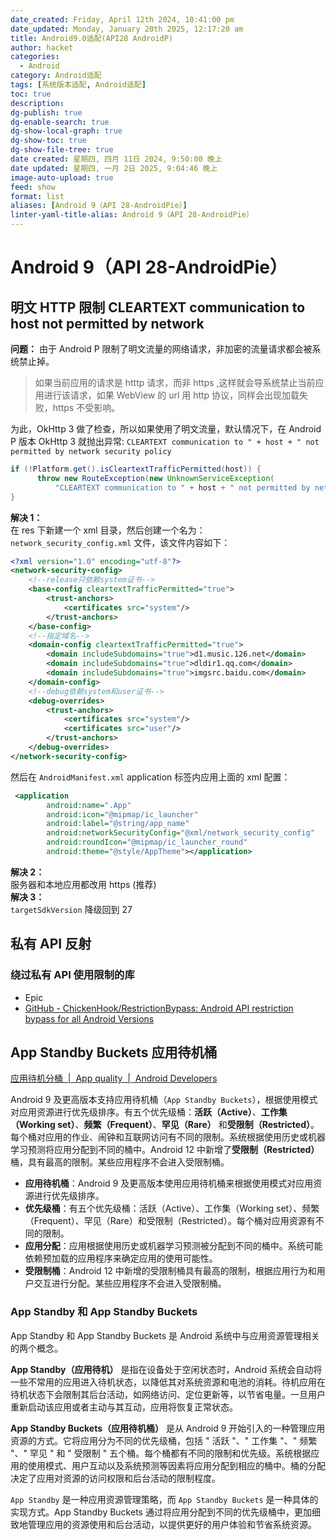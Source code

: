 ```yaml
---
date_created: Friday, April 12th 2024, 10:41:00 pm
date_updated: Monday, January 20th 2025, 12:17:20 am
title: Android9.0适配(API28 AndroidP)
author: hacket
categories:
  - Android
category: Android适配
tags: [系统版本适配, Android适配]
toc: true
description: 
dg-publish: true
dg-enable-search: true
dg-show-local-graph: true
dg-show-toc: true
dg-show-file-tree: true
date created: 星期四, 四月 11日 2024, 9:50:00 晚上
date updated: 星期四, 一月 2日 2025, 9:04:46 晚上
image-auto-upload: true
feed: show
format: list
aliases: [Android 9（API 28-AndroidPie）]
linter-yaml-title-alias: Android 9（API 28-AndroidPie）
---
```


# Android 9（API 28-AndroidPie）

## 明文 HTTP 限制 CLEARTEXT communication to host not permitted by network

**问题：** 由于 Android P 限制了明文流量的网络请求，非加密的流量请求都会被系统禁止掉。

> 如果当前应用的请求是 htttp 请求，而非 https ,这样就会导系统禁止当前应用进行该请求，如果 WebView 的 url 用 http 协议，同样会出现加载失败，https 不受影响。

为此，OkHttp 3 做了检查，所以如果使用了明文流量，默认情况下，在 Android P 版本 OkHttp 3 就抛出异常: `CLEARTEXT communication to " + host + " not permitted by network security policy`

```java
if (!Platform.get().isCleartextTrafficPermitted(host)) {
      throw new RouteException(new UnknownServiceException(
          "CLEARTEXT communication to " + host + " not permitted by network security policy"));
}
```

**解决 1：**<br>在 res 下新建一个 xml 目录，然后创建一个名为：`network_security_config.xml` 文件，该文件内容如下：

```xml
<?xml version="1.0" encoding="utf-8"?>
<network-security-config>
    <!--release只依赖system证书-->
    <base-config cleartextTrafficPermitted="true">
        <trust-anchors>
            <certificates src="system"/>
        </trust-anchors>
    </base-config>
    <!--指定域名-->
    <domain-config cleartextTrafficPermitted="true">
        <domain includeSubdomains="true">d1.music.126.net</domain>
        <domain includeSubdomains="true">dldir1.qq.com</domain>
        <domain includeSubdomains="true">imgsrc.baidu.com</domain>
    </domain-config>
    <!--debug依赖system和user证书-->
    <debug-overrides>
        <trust-anchors>
            <certificates src="system"/>
            <certificates src="user"/>
        </trust-anchors>
    </debug-overrides>
</network-security-config>
```

然后在 `AndroidManifest.xml` application 标签内应用上面的 xml 配置：

```xml
 <application
        android:name=".App"
        android:icon="@mipmap/ic_launcher"
        android:label="@string/app_name"
        android:networkSecurityConfig="@xml/network_security_config"
        android:roundIcon="@mipmap/ic_launcher_round"
        android:theme="@style/AppTheme"></application>
```

**解决 2：**<br>服务器和本地应用都改用 https (推荐)<br>**解决 3：**<br>`targetSdkVersion` 降级回到 27

## 私有 API 反射

### 绕过私有 API 使用限制的库

- Epic
- [GitHub - ChickenHook/RestrictionBypass: Android API restriction bypass for all Android Versions](https://github.com/ChickenHook/RestrictionBypass)

## App Standby Buckets 应用待机桶

[应用待机分桶  |  App quality  |  Android Developers](https://developer.android.com/topic/performance/appstandby)

Android 9 及更高版本支持应用待机桶（`App Standby Buckets`），根据使用模式对应用资源进行优先级排序。有五个优先级桶：**活跃（Active）**、**工作集（Working set）**、**频繁（Frequent）**、**罕见（Rare）** 和**受限制（Restricted）**。每个桶对应用的作业、闹钟和互联网访问有不同的限制。系统根据使用历史或机器学习预测将应用分配到不同的桶中。Android 12 中新增了**受限制（Restricted）** 桶，具有最高的限制。某些应用程序不会进入受限制桶。

- **应用待机桶**：Android 9 及更高版本使用应用待机桶来根据使用模式对应用资源进行优先级排序。
- **优先级桶**：有五个优先级桶：活跃（Active）、工作集（Working set）、频繁（Frequent）、罕见（Rare）和受限制（Restricted）。每个桶对应用资源有不同的限制。
- **应用分配**：应用根据使用历史或机器学习预测被分配到不同的桶中。系统可能依赖预加载的应用程序来确定应用的使用可能性。
- **受限制桶**：Android 12 中新增的受限制桶具有最高的限制，根据应用行为和用户交互进行分配。某些应用程序不会进入受限制桶。

### App Standby 和 App Standby Buckets

App Standby 和 App Standby Buckets 是 Android 系统中与应用资源管理相关的两个概念。

**App Standby（应用待机）** 是指在设备处于空闲状态时，Android 系统会自动将一些不常用的应用进入待机状态，以降低其对系统资源和电池的消耗。待机应用在待机状态下会限制其后台活动，如网络访问、定位更新等，以节省电量。一旦用户重新启动该应用或者主动与其互动，应用将恢复正常状态。

**App Standby Buckets（应用待机桶）** 是从 Android 9 开始引入的一种管理应用资源的方式。它将应用分为不同的优先级桶，包括 " 活跃 "、" 工作集 "、" 频繁 "、" 罕见 " 和 " 受限制 " 五个桶。每个桶都有不同的限制和优先级。系统根据应用的使用模式、用户互动以及系统预测等因素将应用分配到相应的桶中。桶的分配决定了应用对资源的访问权限和后台活动的限制程度。

`App Standby` 是一种应用资源管理策略，而 `App Standby Buckets` 是一种具体的实现方式。App Standby Buckets 通过将应用分配到不同的优先级桶中，更加细致地管理应用的资源使用和后台活动，以提供更好的用户体验和节省系统资源。
